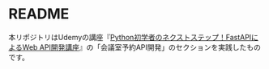 # README

本リポジトリはUdemyの講座『[Python初学者のネクストステップ！FastAPIによるWeb API開発講座](https://www.udemy.com/course/python-fastapi/)』の「会議室予約API開発」のセクションを実践したものです。
